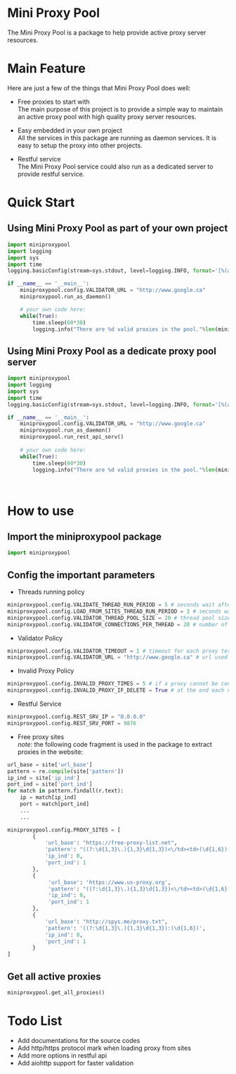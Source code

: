 # Mini Proxy Pool
The Mini Proxy Pool is a package to help provide active proxy server resources.

# Main Feature
Here are just a few of the things that Mini Proxy Pool does well:

- Free proxies to start with  
  The main purpose of this project is to provide a simple way to maintain an active proxy pool with high quality proxy server resources. 
  
- Easy embedded in your own project  
  All the services in this package are running as daemon services. It is easy to setup the proxy into other projects.

- Restful service  
  The Mini Proxy Pool service could also run as a dedicated server to provide restful service.


# Quick Start
## Using Mini Proxy Pool as part of your own project
```python
import miniproxypool
import logging
import sys
import time
logging.basicConfig(stream=sys.stdout, level=logging.INFO, format='[%(asctime)s] [%(levelname)s] [%(threadName)10s] %(message)s', datefmt='%Y-%m-%d %H:%M:%S',)

if __name__ == '__main__':
    miniproxypool.config.VALIDATOR_URL = "http://www.google.ca"
    miniproxypool.run_as_daemon()

    # your own code here:
    while(True):
        time.sleep(60*30)
        logging.info("There are %d valid proxies in the pool."%len(miniproxypool.get_all_proxies()))

```

## Using Mini Proxy Pool as a dedicate proxy pool server
```python
import miniproxypool
import logging
import sys
import time
logging.basicConfig(stream=sys.stdout, level=logging.INFO, format='[%(asctime)s] [%(levelname)s] [%(threadName)10s] %(message)s', datefmt='%Y-%m-%d %H:%M:%S',)

if __name__ == '__main__':
    miniproxypool.config.VALIDATOR_URL = "http://www.google.ca"
    miniproxypool.run_as_daemon()
    miniproxypool.run_rest_api_serv()
    
    # your own code here:
    while(True):
        time.sleep(60*30)
        logging.info("There are %d valid proxies in the pool."%len(miniproxypool.get_all_proxies()))

    
```

# How to use
## Import the miniproxypool package
```python
import miniproxypool
```
## Config the important parameters

- Threads running policy
```python
miniproxypool.config.VALIDATE_THREAD_RUN_PERIOD = 5 # seconds wait after each validation
miniproxypool.config.LOAD_FROM_SITES_THREAD_RUN_PERIOD = 3 # seconds wait after each loading from sites
miniproxypool.config.VALIDATOR_THREAD_POOL_SIZE = 20 # thread pool size for validation task
miniproxypool.config.VALIDATOR_CONNECTIONS_PER_THREAD = 20 # number of proxies that each thread should deal with

```

- Validator Policy  
```python
miniproxypool.config.VALIDATOR_TIMEOUT = 1 # timeout for each proxy testing
miniproxypool.config.VALIDATOR_URL = "http://www.google.ca" # url used for each proxy testing
```

- Invalid Proxy Policy
```python
miniproxypool.config.INVALID_PROXY_TIMES = 5 # if a proxy cannot be connected for VALIDATOR_DEFINE_INVALID_TIMES time, it is defined as invalid
miniproxypool.config.INVALID_PROXY_IF_DELETE = True # at the end each validation cycle, whether to delete invalid proxy in DB
```

- Restful Service  
```python
miniproxypool.config.REST_SRV_IP = "0.0.0.0"
miniproxypool.config.REST_SRV_PORT = 9876
```

- Free proxy sites  
*note:* the following code fragment is used in the package to extract proxies in the website:

```python
url_base = site['url_base']
pattern = re.compile(site['pattern'])
ip_ind = site['ip_ind']
port_ind = site['port_ind']
for match in pattern.findall(r.text):
    ip = match[ip_ind]
    port = match[port_ind]
    ...
    ...


```
 
```python
miniproxypool.config.PROXY_SITES = [
        {
            'url_base': "https://free-proxy-list.net",
            'pattern': "((?:\d{1,3}\.){1,3}\d{1,3})<\/td><td>(\d{1,6})(.{1,200})<td class='hx'>(.{2,3})",
            'ip_ind': 0,
            'port_ind': 1
        },
        {
             'url_base': 'https://www.us-proxy.org',
             'pattern': "((?:\d{1,3}\.){1,3}\d{1,3})<\/td><td>(\d{1,6})(.{1,200})<td class='hx'>(.{2,3})",
             'ip_ind': 0,
             'port_ind': 1
        },
        {
            'url_base': "http://spys.me/proxy.txt",
            'pattern': '((?:\d{1,3}\.){1,3}\d{1,3}):(\d{1,6})',
            'ip_ind': 0,
            'port_ind': 1
        }
]
```

## Get all active proxies
```python
miniproxypool.get_all_proxies()
```

# Todo List
- Add documentations for the source codes
- Add http/https protocol mark when loading proxy from sites
- Add more options in restful api
- Add aiohttp support for faster validation
